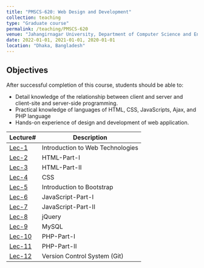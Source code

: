 ```yaml
---
title: "PMSCS-620: Web Design and Development"
collection: teaching
type: "Graduate course"
permalink: /teaching/PMSCS-620
venue: "Jahangirnagar University, Department of Computer Science and Engineering"
date: 2022-01-01, 2021-01-01, 2020-01-01
location: "Dhaka, Bangladesh"
---
```

## Objectives
After successful completion of this course, students should be able to:
* Detail knowledge of the relationship between client and server and client-site and server-side programming. 
* Practical knowledge of languages of HTML, CSS, JavaScripts, Ajax, and PHP language 
* Hands-on experience of design and development of web application.

| Lecture#    | Description                      |
|-------------|----------------------------------|
| [Lec-1](#)  | Introduction to Web Technologies |
| [Lec-2](#)  | HTML-Part-I                      |
| [Lec-3](#)  | HTML-Part-II                     |
| [Lec-4](#)  | CSS                              |
| [Lec-5](#)  | Introduction to Bootstrap        |
| [Lec-6](#)  | JavaScript-Part-I                |
| [Lec-7](#)  | JavaScript-Part-II               |
| [Lec-8](#)  | jQuery                           |
| [Lec-9](#)  | MySQL                            |
| [Lec-10](#) | PHP-Part-I                       |
| [Lec-11](#) | PHP-Part-II                      |
| [Lec-12](#) | Version Control System (Git)     |



